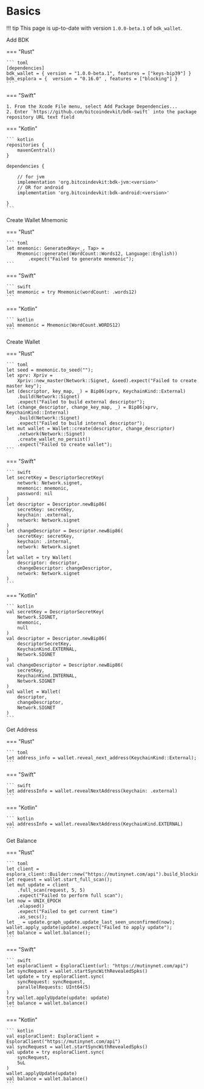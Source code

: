 # Basics

!!! tip
    This page is up-to-date with version `1.0.0-beta.1` of `bdk_wallet`.

Add BDK

=== "Rust"

    ``` toml
    [dependencies]
    bdk_wallet = { version = "1.0.0-beta.1", features = ["keys-bip39"] }
    bdk_esplora = {  version = "0.16.0" , features = ["blocking"] }
    ```

=== "Swift"

    1. From the Xcode File menu, select Add Package Dependencies...
    2. Enter `https://github.com/bitcoindevkit/bdk-swift` into the package repository URL text field

=== "Kotlin"

    ``` kotlin
    repositories {
        mavenCentral()
    }

    dependencies {
    
        // for jvm
        implementation 'org.bitcoindevkit:bdk-jvm:<version>'
        // OR for android
        implementation 'org.bitcoindevkit:bdk-android:<version>'
    
    }
    ```

Create Wallet Mnemonic

=== "Rust"

    ``` toml
    let mnemonic: GeneratedKey<_, Tap> =
        Mnemonic::generate((WordCount::Words12, Language::English))
            .expect("Failed to generate mnemonic");
    ```

=== "Swift"

    ``` swift
    let mnemonic = try Mnemonic(wordCount: .words12)
    ```

=== "Kotlin"

    ``` kotlin
    val mnemonic = Mnemonic(WordCount.WORDS12)
    ```

Create Wallet

=== "Rust"

    ``` toml
    let seed = mnemonic.to_seed("");
    let xprv: Xpriv =
        Xpriv::new_master(Network::Signet, &seed).expect("Failed to create master key");
    let (descriptor, key_map, _) = Bip86(xprv, KeychainKind::External)
        .build(Network::Signet)
        .expect("Failed to build external descriptor");
    let (change_descriptor, change_key_map, _) = Bip86(xprv, KeychainKind::Internal)
        .build(Network::Signet)
        .expect("Failed to build internal descriptor");
    let mut wallet = Wallet::create(descriptor, change_descriptor)
        .network(Network::Signet)
        .create_wallet_no_persist()
        .expect("Failed to create wallet");
    ```

=== "Swift"

    ``` swift
    let secretKey = DescriptorSecretKey(
        network: Network.signet,
        mnemonic: mnemonic,
        password: nil
    )
    let descriptor = Descriptor.newBip86(
        secretKey: secretKey,
        keychain: .external,
        network: Network.signet
    )
    let changeDescriptor = Descriptor.newBip86(
        secretKey: secretKey,
        keychain: .internal,
        network: Network.signet
    )
    let wallet = try Wallet(
        descriptor: descriptor, 
        changeDescriptor: changeDescriptor, 
        network: Network.signet
    )
    ```

=== "Kotlin"

    ``` kotlin
    val secretKey = DescriptorSecretKey(
        Network.SIGNET, 
        mnemonic, 
        null
    )
    val descriptor = Descriptor.newBip86(
        descriptorSecretKey, 
        KeychainKind.EXTERNAL, 
        Network.SIGNET
    )
    val changeDescriptor = Descriptor.newBip86(
        secretKey, 
        KeychainKind.INTERNAL, 
        Network.SIGNET
    )
    val wallet = Wallet(
        descriptor, 
        changeDescriptor, 
        Network.SIGNET
    )
    ```

Get Address

=== "Rust"

    ``` toml
    let address_info = wallet.reveal_next_address(KeychainKind::External);
    ```

=== "Swift"

    ``` swift
    let addressInfo = wallet.revealNextAddress(keychain: .external)
    ```

=== "Kotlin"

    ``` kotlin
    val addressInfo = wallet.revealNextAddress(KeychainKind.EXTERNAL)
    ```

Get Balance

=== "Rust"

    ``` toml
    let client = esplora_client::Builder::new("https://mutinynet.com/api").build_blocking();
    let request = wallet.start_full_scan();
    let mut update = client
        .full_scan(request, 5, 5)
        .expect("Failed to perform full scan");
    let now = UNIX_EPOCH
        .elapsed()
        .expect("Failed to get current time")
        .as_secs();
    let _ = update.graph_update.update_last_seen_unconfirmed(now);
    wallet.apply_update(update).expect("Failed to apply update");
    let balance = wallet.balance();
    ```

=== "Swift"

    ``` swift
    let esploraClient = EsploraClient(url: "https://mutinynet.com/api")
    let syncRequest = wallet.startSyncWithRevealedSpks()
    let update = try esploraClient.sync(
        syncRequest: syncRequest,
        parallelRequests: UInt64(5)
    )
    try wallet.applyUpdate(update: update)
    let balance = wallet.balance()
    ```

=== "Kotlin"

    ``` kotlin
    val esploraClient: EsploraClient = EsploraClient("https://mutinynet.com/api")
    val syncRequest = wallet.startSyncWithRevealedSpks()
    val update = try esploraClient.sync(
        syncRequest,
        5uL
    )
    wallet.applyUpdate(update)
    val balance = wallet.balance()
    ```